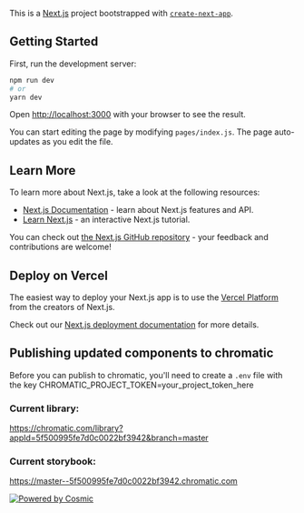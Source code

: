 This is a [Next.js](https://nextjs.org/) project bootstrapped with
[`create-next-app`](https://github.com/vercel/next.js/tree/canary/packages/create-next-app).

## Getting Started

First, run the development server:

```bash
npm run dev
# or
yarn dev
```

Open [http://localhost:3000](http://localhost:3000) with your browser to see the result.

You can start editing the page by modifying `pages/index.js`. The page auto-updates as you edit the
file.

## Learn More

To learn more about Next.js, take a look at the following resources:

-   [Next.js Documentation](https://nextjs.org/docs) - learn about Next.js features and API.
-   [Learn Next.js](https://nextjs.org/learn) - an interactive Next.js tutorial.

You can check out [the Next.js GitHub repository](https://github.com/vercel/next.js/) - your
feedback and contributions are welcome!

## Deploy on Vercel

The easiest way to deploy your Next.js app is to use the
[Vercel Platform](https://vercel.com/import?utm_medium=default-template&filter=next.js&utm_source=create-next-app&utm_campaign=create-next-app-readme)
from the creators of Next.js.

Check out our [Next.js deployment documentation](https://nextjs.org/docs/deployment) for more
details.

## Publishing updated components to chromatic

Before you can publish to chromatic, you'll need to create a `.env` file with the key
CHROMATIC_PROJECT_TOKEN=your_project_token_here

### Current library:

https://chromatic.com/library?appId=5f500995fe7d0c0022bf3942&branch=master

### Current storybook:

https://master--5f500995fe7d0c0022bf3942.chromatic.com

[![Powered by Cosmic](https://web-assets.cosmicjs.com/images/powered-by-cosmic.svg)](https://app.cosmicjs.com/add-bucket?import_bucket=5f513c40f88151000862639a)

